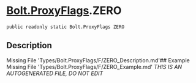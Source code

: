# [Bolt.ProxyFlags](Types/Bolt.ProxyFlags.md).ZERO
`public readonly static Bolt.ProxyFlags ZERO`
## Description
Missing File 'Types/Bolt.ProxyFlags/F/ZERO_Description.md'## Example
Missing File 'Types/Bolt.ProxyFlags/F/ZERO_Example.md'
*THIS IS AN AUTOGENERATED FILE, DO NOT EDIT*
